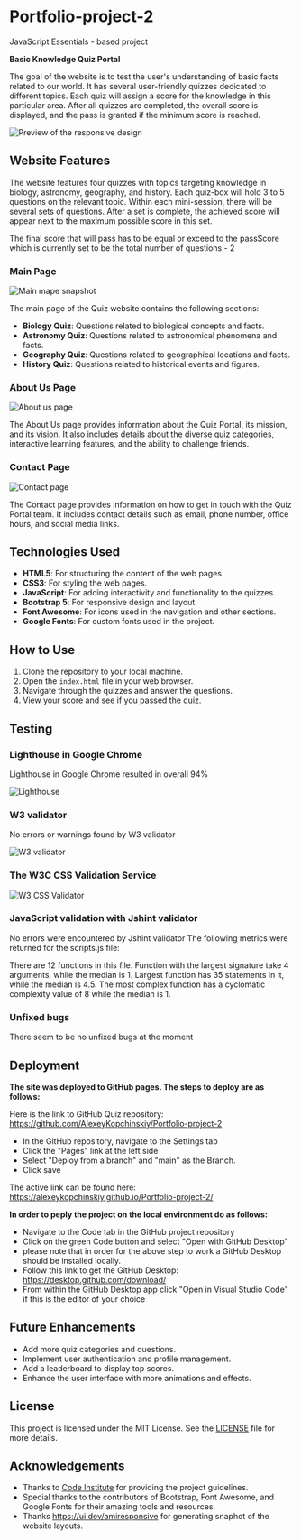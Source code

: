 # Portfolio-project-2
JavaScript Essentials - based project

**Basic Knowledge Quiz Portal**

The goal of the website is to test the user's understanding of basic facts related to our world. It has several user-friendly quizzes dedicated to different topics. Each quiz will assign a score for the knowledge in this particular area. After all quizzes are completed, the overall score is displayed, and the pass is granted if the minimum score is reached.

![Preview of the responsive design](assets/images/readme/responsive-snapshot.png)

## Website Features

The website features four quizzes with topics targeting knowledge in biology, astronomy, geography, and history. Each quiz-box will hold 3 to 5 questions on the relevant topic. Within each mini-session, there will be several sets of questions. After a set is complete, the achieved score will appear next to the maximum possible score in this set.

The final score that will pass has to be equal or exceed to the passScore which is currently set to be the total number of questions - 2

### Main Page

![Main mape snapshot](assets/images/readme/quiz-portal-snapshot1.png)

The main page of the Quiz website contains the following sections:
- **Biology Quiz**: Questions related to biological concepts and facts.
- **Astronomy Quiz**: Questions related to astronomical phenomena and facts.
- **Geography Quiz**: Questions related to geographical locations and facts.
- **History Quiz**: Questions related to historical events and figures.

### About Us Page

![About us page](assets/images/readme/quiz-portal-about-page.png)

The About Us page provides information about the Quiz Portal, its mission, and its vision. It also includes details about the diverse quiz categories, interactive learning features, and the ability to challenge friends.

### Contact Page

![Contact page](assets/images/readme/quiz-portal-contact-page.jpg)

The Contact page provides information on how to get in touch with the Quiz Portal team. It includes contact details such as email, phone number, office hours, and social media links.

## Technologies Used

- **HTML5**: For structuring the content of the web pages.
- **CSS3**: For styling the web pages.
- **JavaScript**: For adding interactivity and functionality to the quizzes.
- **Bootstrap 5**: For responsive design and layout.
- **Font Awesome**: For icons used in the navigation and other sections.
- **Google Fonts**: For custom fonts used in the project.

## How to Use

1. Clone the repository to your local machine.
2. Open the `index.html` file in your web browser.
3. Navigate through the quizzes and answer the questions.
4. View your score and see if you passed the quiz.

## Testing

### Lighthouse in Google Chrome

Lighthouse in Google Chrome resulted in overall 94%

![Lighthouse](assets/images/readme/lighthouse-google-chrome.jpg)

### W3 validator

No errors or warnings found by W3 validator

![W3 validator](assets/images/readme/w3-html-validator.jpg)

### The W3C CSS Validation Service

![W3 CSS Validator](assets/images/readme/w3-css-validator.jpg)

### JavaScript validation with Jshint validator

No errors were encountered by Jshint validator
The following metrics were returned for the scripts.js file:

There are 12 functions in this file.
Function with the largest signature take 4 arguments, while the median is 1.
Largest function has 35 statements in it, while the median is 4.5.
The most complex function has a cyclomatic complexity value of 8 while the median is 1.

### Unfixed bugs

There seem to be no unfixed bugs at the moment

## Deployment

**The site was deployed to GitHub pages. The steps to deploy are as follows:**

Here is the link to GitHub Quiz repository: https://github.com/AlexeyKopchinskiy/Portfolio-project-2

- In the GitHub repository, navigate to the Settings tab
- Click the "Pages" link at the left side
- Select "Deploy from a branch" and "main" as the Branch. 
- Click save

The active link can be found here: https://alexeykopchinskiy.github.io/Portfolio-project-2/

**In order to peply the project on the local environment do as follows:**

- Navigate to the Code tab in the GitHub project repository
- Click on the green Code button and select "Open with GitHub Desktop"
- please note that in order for the above step to work a GitHub Desktop should be installed locally. 
- Follow this link to get the GitHub Desktop: https://desktop.github.com/download/
- From within the GitHub Desktop app click "Open in Visual Studio Code" if this is the editor of your choice

## Future Enhancements

- Add more quiz categories and questions.
- Implement user authentication and profile management.
- Add a leaderboard to display top scores.
- Enhance the user interface with more animations and effects.

## License

This project is licensed under the MIT License. See the [LICENSE](https://en.wikipedia.org/wiki/MIT_License) file for more details.

## Acknowledgements

- Thanks to [Code Institute](https://codeinstitute.net/) for providing the project guidelines.
- Special thanks to the contributors of Bootstrap, Font Awesome, and Google Fonts for their amazing tools and resources.
- Thanks https://ui.dev/amiresponsive for generating snaphot of the website layouts.

